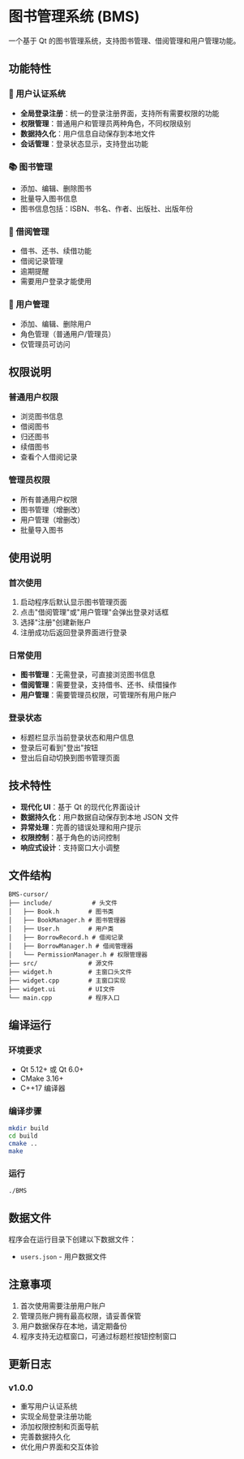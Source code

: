 # 图书管理系统 (BMS)

一个基于 Qt 的图书管理系统，支持图书管理、借阅管理和用户管理功能。

## 功能特性

### 🔐 用户认证系统

- **全局登录注册**：统一的登录注册界面，支持所有需要权限的功能
- **权限管理**：普通用户和管理员两种角色，不同权限级别
- **数据持久化**：用户信息自动保存到本地文件
- **会话管理**：登录状态显示，支持登出功能

### 📚 图书管理

- 添加、编辑、删除图书
- 批量导入图书信息
- 图书信息包括：ISBN、书名、作者、出版社、出版年份

### 📖 借阅管理

- 借书、还书、续借功能
- 借阅记录管理
- 逾期提醒
- 需要用户登录才能使用

### 👥 用户管理

- 添加、编辑、删除用户
- 角色管理（普通用户/管理员）
- 仅管理员可访问

## 权限说明

### 普通用户权限

- 浏览图书信息
- 借阅图书
- 归还图书
- 续借图书
- 查看个人借阅记录

### 管理员权限

- 所有普通用户权限
- 图书管理（增删改）
- 用户管理（增删改）
- 批量导入图书

## 使用说明

### 首次使用

1. 启动程序后默认显示图书管理页面
2. 点击"借阅管理"或"用户管理"会弹出登录对话框
3. 选择"注册"创建新账户
4. 注册成功后返回登录界面进行登录

### 日常使用

- **图书管理**：无需登录，可直接浏览图书信息
- **借阅管理**：需要登录，支持借书、还书、续借操作
- **用户管理**：需要管理员权限，可管理所有用户账户

### 登录状态

- 标题栏显示当前登录状态和用户信息
- 登录后可看到"登出"按钮
- 登出后自动切换到图书管理页面

## 技术特性

- **现代化 UI**：基于 Qt 的现代化界面设计
- **数据持久化**：用户数据自动保存到本地 JSON 文件
- **异常处理**：完善的错误处理和用户提示
- **权限控制**：基于角色的访问控制
- **响应式设计**：支持窗口大小调整

## 文件结构

```
BMS-cursor/
├── include/           # 头文件
│   ├── Book.h        # 图书类
│   ├── BookManager.h # 图书管理器
│   ├── User.h        # 用户类
│   ├── BorrowRecord.h # 借阅记录
│   ├── BorrowManager.h # 借阅管理器
│   └── PermissionManager.h # 权限管理器
├── src/              # 源文件
├── widget.h          # 主窗口头文件
├── widget.cpp        # 主窗口实现
├── widget.ui         # UI文件
└── main.cpp          # 程序入口
```

## 编译运行

### 环境要求

- Qt 5.12+ 或 Qt 6.0+
- CMake 3.16+
- C++17 编译器

### 编译步骤

```bash
mkdir build
cd build
cmake ..
make
```

### 运行

```bash
./BMS
```

## 数据文件

程序会在运行目录下创建以下数据文件：

- `users.json` - 用户数据文件

## 注意事项

1. 首次使用需要注册用户账户
2. 管理员账户拥有最高权限，请妥善保管
3. 用户数据保存在本地，请定期备份
4. 程序支持无边框窗口，可通过标题栏按钮控制窗口

## 更新日志

### v1.0.0

- 重写用户认证系统
- 实现全局登录注册功能
- 添加权限控制和页面导航
- 完善数据持久化
- 优化用户界面和交互体验
